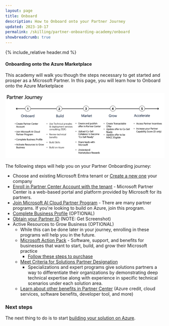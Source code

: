```yaml
---
layout: page
title: Onboard 
description: How to Onboard onto your Partner Journey
updated: 2023-10-17
permalink: /skilling/partner-onboarding-academy/onboard
showbreadcrumb: true
---
```

{% include_relative header.md %}

#### Onboarding onto the Azure Marketplace

This academy will walk you though the steps necessary to get started and prosper as a Microsoft Partner.  In this page, you will learn how to Onboard onto the Azure Marketplace

![](../../../assets/partner-onboarding/partner-journey.png)

The following steps will help you on your Partner Onboarding journey:

- Choose and existing Microsoft Entra tenant or [Create a new one](https://learn.microsoft.com/en-us/azure/active-directory/fundamentals/create-new-tenant) your company
- [Enroll in Partner Center Account with the tenant](/PartnerResources/skilling/partner-onboarding-academy/acct) - Microsoft Partner Center is a web-based portal and platform provided by Microsoft for its partners. 
- [Join Microsoft AI Cloud Partner Program](https://learn.microsoft.com/en-us/partner-center/intro-to-cloud-partner-program-membership) - There are many partner programs.  If you're looking to build on Azure, join this program.
- [Complete Business Profile](https://learn.microsoft.com/en-us/partner-center/create-a-marketing-profile) (OPTIONAL)
- [Obtain your Partner ID](https://learn.microsoft.com/en-us/partner-center/partner-center-account-setup#identifiers) (NOTE: Get Screenshot)
- Active Resources to Grow Business (OPTIONAL)
  - While this can be done later in your journey, enrolling in these programs will help you in the future.
  - [Microsoft Action Pack](https://partner.microsoft.com/en-us/partnership/action-pack) - Software, support, and benefits for businesses that want to start, build, and grow their Microsoft practice 
    - [Follow these steps to purchase](https://learn.microsoft.com/en-us/partner-center/mpn-get-action-pack)
  - [Meet Criteria for Solutions Partner Designation](https://learn.microsoft.com/en-us/partner-center/introduction-to-pcs)
    - Specializations and expert programs  give solutions partners a way to differentiate their organizations by demonstrating deep technical expertise along with experience in specific technical scenarios under each solution area.
  - [Learn about other benefits in Partner Center](https://learn.microsoft.com/en-gb/partner-center/manage-your-partner-network-benefits) (Azure credit, cloud services, software benefits, developer tool, and more)


### Next steps

The next thing to do is to start [building your solution on Azure](/PartnerResources/skilling/partner-onboarding-academy/build).

